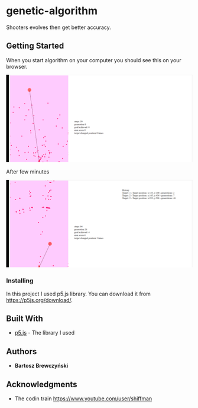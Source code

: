 # genetic-algorithm
Shooters evolves then get better accuracy.

## Getting Started

  When you start algorithm on your computer you should see this on your browser.
  
![](genetic-shooter.gif)

 After few minutes
 
![](genetic-shooter2.gif)


### Installing

In this project I used p5.js library. You can download it from https://p5js.org/download/.

## Built With

* [p5.js](https://p5js.org/reference/) - The library I used

## Authors

* **Bartosz Brewczyński** 

## Acknowledgments

* The codin train https://www.youtube.com/user/shiffman
